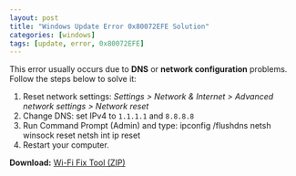 ```yaml
---
layout: post
title: "Windows Update Error 0x80072EFE Solution"
categories: [windows]
tags: [update, error, 0x80072EFE]
---
```


This error usually occurs due to **DNS** or **network configuration** problems.  
Follow the steps below to solve it:

1. Reset network settings: *Settings > Network & Internet > Advanced network settings > Network reset*  
2. Change DNS: set IPv4 to `1.1.1.1` and `8.8.8.8`  
3. Run Command Prompt (Admin) and type:
ipconfig /flushdns
netsh winsock reset
netsh int ip reset
4. Restart your computer.

**Download:** [Wi-Fi Fix Tool (ZIP)](/files/fix_wifi.zip)

